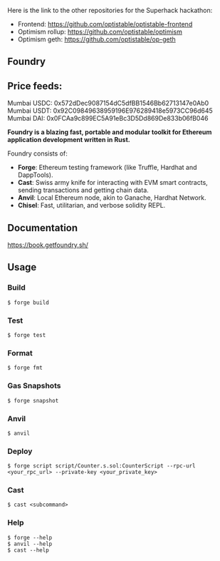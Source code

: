 Here is the link to the other repositories for the Superhack hackathon:

- Frontend: https://github.com/optistable/optistable-frontend
- Optimism rollup: https://github.com/optistable/optimism
- Optimism geth: https://github.com/optistable/op-geth

## Foundry


## Price feeds:

Mumbai USDC: 0x572dDec9087154dC5dfBB1546Bb62713147e0Ab0
Mumbai USDT: 0x92C09849638959196E976289418e5973CC96d645
Mumbai DAI: 0x0FCAa9c899EC5A91eBc3D5Dd869De833b06fB046

**Foundry is a blazing fast, portable and modular toolkit for Ethereum application development written in Rust.**

Foundry consists of:

-   **Forge**: Ethereum testing framework (like Truffle, Hardhat and DappTools).
-   **Cast**: Swiss army knife for interacting with EVM smart contracts, sending transactions and getting chain data.
-   **Anvil**: Local Ethereum node, akin to Ganache, Hardhat Network.
-   **Chisel**: Fast, utilitarian, and verbose solidity REPL.

## Documentation

https://book.getfoundry.sh/

## Usage

### Build

```shell
$ forge build
```

### Test

```shell
$ forge test
```

### Format

```shell
$ forge fmt
```

### Gas Snapshots

```shell
$ forge snapshot
```

### Anvil

```shell
$ anvil
```

### Deploy

```shell
$ forge script script/Counter.s.sol:CounterScript --rpc-url <your_rpc_url> --private-key <your_private_key>
```

### Cast

```shell
$ cast <subcommand>
```

### Help

```shell
$ forge --help
$ anvil --help
$ cast --help
```
